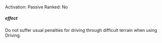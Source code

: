 Activation: Passive
Ranked: No
##### effect
Do not suffer usual penalties for driving through difficult terrain when using Driving.